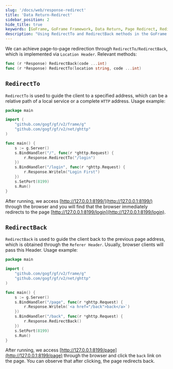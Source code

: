 ```yaml
---
slug: '/docs/web/response-redirect'
title: 'Data Return-Redirect'
sidebar_position: 2
hide_title: true
keywords: [GoFrame, GoFrame Framework, Data Return, Page Redirect, RedirectTo, RedirectBack, Location Header, Web Redirection, HTTP Address, Referer Header]
description: "Using RedirectTo and RedirectBack methods in the GoFrame framework to implement page redirect functions. It realizes page-to-page redirection through Location Header, including redirecting to a specified address and returning to the previous page. This example demonstrates how to set up page redirection in a local service to help developers understand HTTP address handling and the application of the Referer Header."
---
```


We can achieve page-to-page redirection through `RedirectTo/RedirectBack`, which is implemented via `Location Header`. Relevant methods:

```go
func (r *Response) RedirectBack(code ...int)
func (r *Response) RedirectTo(location string, code ...int)
```

## `RedirectTo`

`RedirectTo` is used to guide the client to a specified address, which can be a relative path of a local service or a complete `HTTP` address. Usage example:

```go
package main

import (
    "github.com/gogf/gf/v2/frame/g"
    "github.com/gogf/gf/v2/net/ghttp"
)

func main() {
    s := g.Server()
    s.BindHandler("/", func(r *ghttp.Request) {
        r.Response.RedirectTo("/login")
    })
    s.BindHandler("/login", func(r *ghttp.Request) {
        r.Response.Writeln("Login First")
    })
    s.SetPort(8199)
    s.Run()
}
```

After running, we access [http://127.0.0.1:8199/](http://127.0.0.1:8199/) through the browser and you will find that the browser immediately redirects to the page [http://127.0.0.1:8199/login](http://127.0.0.1:8199/login).

## `RedirectBack`

`RedirectBack` is used to guide the client back to the previous page address, which is obtained through the `Referer Header`. Usually, browser clients will pass this Header. Usage example:

```go
package main

import (
    "github.com/gogf/gf/v2/frame/g"
    "github.com/gogf/gf/v2/net/ghttp"
)

func main() {
    s := g.Server()
    s.BindHandler("/page", func(r *ghttp.Request) {
        r.Response.Writeln(`<a href="/back">back</a>`)
    })
    s.BindHandler("/back", func(r *ghttp.Request) {
        r.Response.RedirectBack()
    })
    s.SetPort(8199)
    s.Run()
}
```

After running, we access [http://127.0.0.1:8199/page](http://127.0.0.1:8199/page) through the browser and click the `back` link on the page. You can observe that after clicking, the page redirects back.